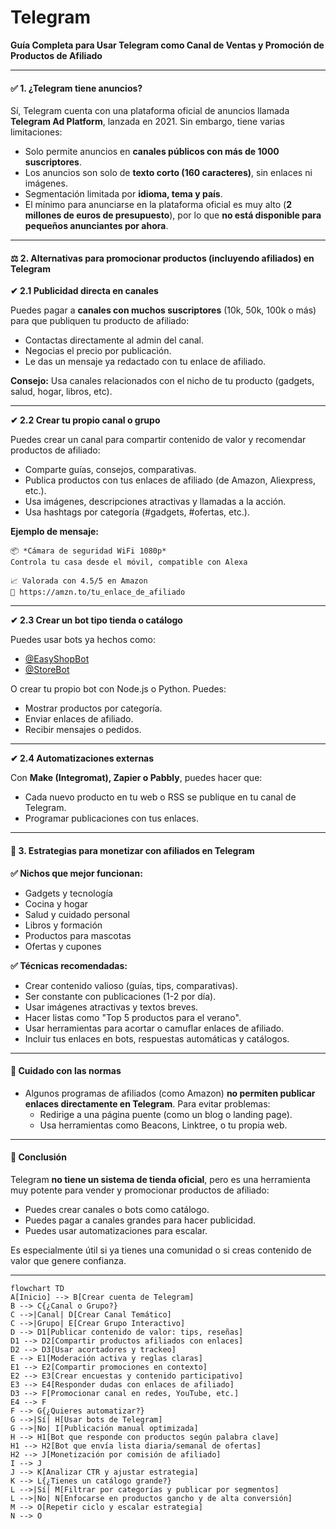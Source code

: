 # Telegram

**Guía Completa para Usar Telegram como Canal de Ventas y Promoción de Productos de Afiliado**

***

#### ✅ 1. ¿Telegram tiene anuncios? <a href="#id-1-telegram-tiene-anuncios" id="id-1-telegram-tiene-anuncios"></a>

Sí, Telegram cuenta con una plataforma oficial de anuncios llamada **Telegram Ad Platform**, lanzada en 2021. Sin embargo, tiene varias limitaciones:

* Solo permite anuncios en **canales públicos con más de 1000 suscriptores**.
* Los anuncios son solo de **texto corto (160 caracteres)**, sin enlaces ni imágenes.
* Segmentación limitada por **idioma, tema y país**.
* El mínimo para anunciarse en la plataforma oficial es muy alto (**2 millones de euros de presupuesto**), por lo que **no está disponible para pequeños anunciantes por ahora**.

***

#### ⚖️ 2. Alternativas para promocionar productos (incluyendo afiliados) en Telegram <a href="#id-2-alternativas-para-promocionar-productos-incluyendo-afiliados-en-telegram" id="id-2-alternativas-para-promocionar-productos-incluyendo-afiliados-en-telegram"></a>

**✔ 2.1 Publicidad directa en canales**

Puedes pagar a **canales con muchos suscriptores** (10k, 50k, 100k o más) para que publiquen tu producto de afiliado:

* Contactas directamente al admin del canal.
* Negocias el precio por publicación.
* Le das un mensaje ya redactado con tu enlace de afiliado.

**Consejo:** Usa canales relacionados con el nicho de tu producto (gadgets, salud, hogar, libros, etc).

***

**✔ 2.2 Crear tu propio canal o grupo**

Puedes crear un canal para compartir contenido de valor y recomendar productos de afiliado:

* Comparte guías, consejos, comparativas.
* Publica productos con tus enlaces de afiliado (de Amazon, Aliexpress, etc.).
* Usa imágenes, descripciones atractivas y llamadas a la acción.
* Usa hashtags por categoría (#gadgets, #ofertas, etc.).

**Ejemplo de mensaje:**

```
📦 *Cámara de seguridad WiFi 1080p*
Controla tu casa desde el móvil, compatible con Alexa

📈 Valorada con 4.5/5 en Amazon
🔗 https://amzn.to/tu_enlace_de_afiliado
```

***

**✔ 2.3 Crear un bot tipo tienda o catálogo**

Puedes usar bots ya hechos como:

* [@EasyShopBot](https://t.me/EasyShopBot)
* [@StoreBot](https://t.me/StoreBot)

O crear tu propio bot con Node.js o Python. Puedes:

* Mostrar productos por categoría.
* Enviar enlaces de afiliado.
* Recibir mensajes o pedidos.

***

**✔ 2.4 Automatizaciones externas**

Con **Make (Integromat), Zapier o Pabbly**, puedes hacer que:

* Cada nuevo producto en tu web o RSS se publique en tu canal de Telegram.
* Programar publicaciones con tus enlaces.

***

#### 🚀 3. Estrategias para monetizar con afiliados en Telegram <a href="#id-3-estrategias-para-monetizar-con-afiliados-en-telegram" id="id-3-estrategias-para-monetizar-con-afiliados-en-telegram"></a>

**✅ Nichos que mejor funcionan:**

* Gadgets y tecnología
* Cocina y hogar
* Salud y cuidado personal
* Libros y formación
* Productos para mascotas
* Ofertas y cupones

**✅ Técnicas recomendadas:**

* Crear contenido valioso (guías, tips, comparativas).
* Ser constante con publicaciones (1-2 por día).
* Usar imágenes atractivas y textos breves.
* Hacer listas como "Top 5 productos para el verano".
* Usar herramientas para acortar o camuflar enlaces de afiliado.
* Incluir tus enlaces en bots, respuestas automáticas y catálogos.

***

#### 🚫 Cuidado con las normas <a href="#cuidado-con-las-normas" id="cuidado-con-las-normas"></a>

* Algunos programas de afiliados (como Amazon) **no permiten publicar enlaces directamente en Telegram**. Para evitar problemas:
  * Redirige a una página puente (como un blog o landing page).
  * Usa herramientas como Beacons, Linktree, o tu propia web.

***

#### 🌟 Conclusión <a href="#conclusion" id="conclusion"></a>

Telegram **no tiene un sistema de tienda oficial**, pero es una herramienta muy potente para vender y promocionar productos de afiliado:

* Puedes crear canales o bots como catálogo.
* Puedes pagar a canales grandes para hacer publicidad.
* Puedes usar automatizaciones para escalar.

Es especialmente útil si ya tienes una comunidad o si creas contenido de valor que genere confianza.

***

```mermaid
flowchart TD
A[Inicio] --> B[Crear cuenta de Telegram]
B --> C{¿Canal o Grupo?}
C -->|Canal| D[Crear Canal Temático]
C -->|Grupo| E[Crear Grupo Interactivo]
D --> D1[Publicar contenido de valor: tips, reseñas]
D1 --> D2[Compartir productos afiliados con enlaces]
D2 --> D3[Usar acortadores y trackeo]
E --> E1[Moderación activa y reglas claras]
E1 --> E2[Compartir promociones en contexto]
E2 --> E3[Crear encuestas y contenido participativo]
E3 --> E4[Responder dudas con enlaces de afiliado]
D3 --> F[Promocionar canal en redes, YouTube, etc.]
E4 --> F
F --> G{¿Quieres automatizar?}
G -->|Sí| H[Usar bots de Telegram]
G -->|No| I[Publicación manual optimizada]
H --> H1[Bot que responde con productos según palabra clave]
H1 --> H2[Bot que envía lista diaria/semanal de ofertas]
H2 --> J[Monetización por comisión de afiliado]
I --> J
J --> K[Analizar CTR y ajustar estrategia]
K --> L{¿Tienes un catálogo grande?}
L -->|Sí| M[Filtrar por categorías y publicar por segmentos]
L -->|No| N[Enfocarse en productos gancho y de alta conversión]
M --> O[Repetir ciclo y escalar estrategia]
N --> O
```
